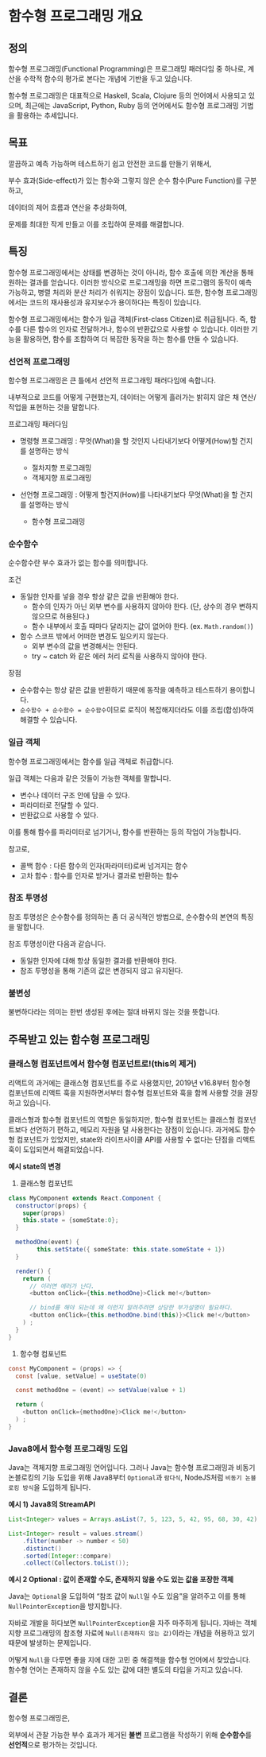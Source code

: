 # 함수형 프로그래밍 개요

## 정의

함수형 프로그래밍(Functional Programming)은 프로그래밍 패러다임 중 하나로, 계산을 수학적 함수의 평가로 본다는 개념에 기반을 두고 있습니다.

함수형 프로그래밍은 대표적으로 Haskell, Scala, Clojure 등의 언어에서 사용되고 있으며, 최근에는 JavaScript, Python, Ruby 등의 언어에서도 함수형 프로그래밍 기법을 활용하는 추세입니다.

## 목표

깔끔하고 예측 가능하며 테스트하기 쉽고 안전한 코드를 만들기 위해서,

부수 효과(Side-effect)가 있는 함수와 그렇지 않은 순수 함수(Pure Function)를 구분하고,

데이터의 제어 흐름과 연산을 추상화하여,

문제를 최대한 작게 만들고 이를 조립하여 문제를 해결합니다.

## 특징

함수형 프로그래밍에서는 상태를 변경하는 것이 아니라, 함수 호출에 의한 계산을 통해 원하는 결과를 얻습니다. 이러한 방식으로 프로그래밍을 하면 프로그램의 동작이 예측 가능하고, 병렬 처리와 분산 처리가 쉬워지는 장점이 있습니다. 또한, 함수형 프로그래밍에서는 코드의 재사용성과 유지보수가 용이하다는 특징이 있습니다.

함수형 프로그래밍에서는 함수가 일급 객체(First-class Citizen)로 취급됩니다. 즉, 함수를 다른 함수의 인자로 전달하거나, 함수의 반환값으로 사용할 수 있습니다. 이러한 기능을 활용하면, 함수를 조합하여 더 복잡한 동작을 하는 함수를 만들 수 있습니다.

### 선언적 프로그래밍

함수형 프로그래밍은 큰 틀에서 선언적 프로그래밍 패러다임에 속합니다.

내부적으로 코드를 어떻게 구현했는지, 데이터는 어떻게 흘러가는 밝히지 않은 채 연산/작업을 표현하는 것을 말합니다.

프로그래밍 패러다임

- 명령형 프로그래밍 : 무엇(What)을 할 것인지 나타내기보다 어떻게(How)할 건지를 설명하는 방식

  - 절차지향 프로그래밍
  - 객체지향 프로그래밍

- 선언형 프로그래밍 : 어떻게 할건지(How)를 나타내기보다 무엇(What)을 할 건지를 설명하는 방식
  - 함수형 프로그래밍

### 순수함수

순수함수란 부수 효과가 없는 함수를 의미합니다.

조건

- 동일한 인자를 넣을 경우 항상 같은 값을 반환해야 한다.
  - 함수의 인자가 아닌 외부 변수를 사용하지 않아야 한다. (단, 상수의 경우 변하지 않으므로 허용된다.)
  - 함수 내부에서 호출 때마다 달라지는 값이 없어야 한다. (ex. `Math.random()`)
- 함수 스코프 밖에서 어떠한 변경도 일으키지 않는다.
  - 외부 변수의 값을 변경해서는 안된다.
  - try ~ catch 와 같은 에러 처리 로직을 사용하지 않아야 한다.

장점

- 순수함수는 항상 같은 값을 반환하기 때문에 동작을 예측하고 테스트하기 용이합니다.
- `순수함수 + 순수함수 = 순수함수`이므로 로직이 복잡해지더라도 이를 조립(합성)하여 해결할 수 있습니다.

### 일급 객체

함수형 프로그래밍에서는 함수를 일급 객체로 취급합니다.

일급 객체는 다음과 같은 것들이 가능한 객체를 말합니다.

- 변수나 데이터 구조 안에 담을 수 있다.
- 파라미터로 전달할 수 있다.
- 반환값으로 사용할 수 있다.

이를 통해 함수를 파라미터로 넘기거나, 함수를 반환하는 등의 작업이 가능합니다.

참고로,

- 콜백 함수 : 다른 함수의 인자(파라미터)로써 넘겨지는 함수
- 고차 함수 : 함수를 인자로 받거나 결과로 반환하는 함수

### 참조 투명성

참조 투명성은 순수함수를 정의하는 좀 더 공식적인 방법으로, 순수함수의 본연의 특징을 말합니다.

참조 투명성이란 다음과 같습니다.

- 동일한 인자에 대해 항상 동일한 결과를 반환해야 한다.
- 참조 투명성을 통해 기존의 값은 변경되지 않고 유지된다.

### 불변성

불변하다라는 의미는 한번 생성된 후에는 절대 바뀌지 않는 것을 뜻합니다.

## 주목받고 있는 함수형 프로그래밍

### 클래스형 컴포넌트에서 함수형 컴포넌트로!(this의 제거)

리액트의 과거에는 클래스형 컴포넌트를 주로 사용했지만, 2019년 v16.8부터 함수형 컴포넌트에 리액트 훅을 지원하면서부터 함수형 컴포넌트와 훅을 함께 사용할 것을 권장하고 있습니다.

클래스형과 함수형 컴포넌트의 역할은 동일하지만, 함수형 컴포넌트는 클래스형 컴포넌트보다 선언하기 편하고, 메모리 자원을 덜 사용한다는 장점이 있습니다. 과거에도 함수형 컴포넌트가 있었지만, state와 라이프사이클 API를 사용할 수 없다는 단점을 리액트 훅이 도입되면서 해결되었습니다.

**예시 state의 변경**

1. 클래스형 컴포넌트

```java
class MyComponent extends React.Component {
  constructor(props) {
    super(props)
    this.state = {someState:0};
  }

  methodOne(event) {
		this.setState({ someState: this.state.someState + 1})
  }

  render() {
    return (
      // 이러면 에러가 난다.
      <button onClick={this.methodOne}>Click me!</button>

      // bind를 해야 되는데 왜 이런지 알려주려면 상당한 부가설명이 필요하다.
      <button onClick={this.methodOne.bind(this)}>Click me!</button>
    ) ;
  }
}
```

1. 함수형 컴포넌트

```java
const MyComponent = (props) => {
  const [value, setValue] = useState(0)

  const methodOne = (event) => setValue(value + 1)

  return (
    <button onClick={methodOne}>Click me!</button>
  ) ;
}
```

### Java8에서 함수형 프로그래밍 도입

Java는 객체지향 프로그래밍 언어입니다. 그러나 Java는 함수형 프로그래밍과 비동기 논블로킹의 기능 도입을 위해 Java8부터 `Optional`과 `람다식`, NodeJS처럼 `비동기 논블로킹 방식`을 도입하게 됩니다.

**예시 1)** **Java8의 StreamAPI**

```java
List<Integer> values = Arrays.asList(7, 5, 123, 5, 42, 95, 68, 30, 42);

List<Integer> result = values.stream()
    .filter(number -> number < 50)
    .distinct()
    .sorted(Integer::compare)
    .collect(Collectors.toList());
```

**예시 2 Optional : 값이 존재할 수도, 존재하지 않을 수도 있는 값을 포장한 객체**

Java는 `Optional`을 도입하여 “참조 값이 `Null`일 수도 있음”을 알려주고 이를 통해 `NullPointerException`을 방지합니다.

자바로 개발을 하다보면 `NullPointerException`을 자주 마주하게 됩니다. 자바는 객체지향 프로그래밍의 참조형 자료에 `Null(존재하지 않는 값)`이라는 개념을 허용하고 있기 때문에 발생하는 문제입니다.

어떻게 `Null`을 다루면 좋을 지에 대한 고민 중 해결책을 함수형 언어에서 찾았습니다. 함수형 언어는 존재하지 않을 수도 있는 값에 대한 별도의 타입을 가지고 있습니다.

## 결론

함수형 프로그래밍은,

외부에서 관찰 가능한 부수 효과가 제거된 **불변** 프로그램을 작성하기 위해 **순수함수**를 **선언적**으로 평가하는 것입니다.
